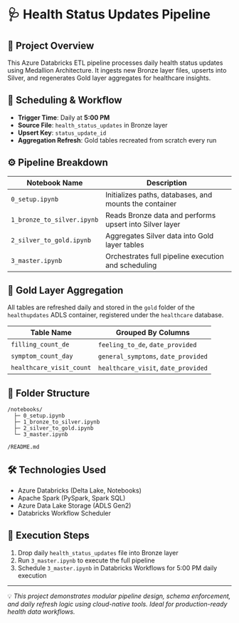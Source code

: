 # 🩺 Health Status Updates Pipeline

## 🧠 Project Overview
This Azure Databricks ETL pipeline processes daily health status updates using Medallion Architecture. It ingests new Bronze layer files, upserts into Silver, and regenerates Gold layer aggregates for healthcare insights.

## 📅 Scheduling & Workflow
- **Trigger Time**: Daily at **5:00 PM**
- **Source File**: `health_status_updates` in Bronze layer
- **Upsert Key**: `status_update_id`
- **Aggregation Refresh**: Gold tables recreated from scratch every run

## ⚙️ Pipeline Breakdown
| Notebook Name             | Description                                                                 |
|---------------------------|-----------------------------------------------------------------------------|
| `0_setup.ipynb`           | Initializes paths, databases, and mounts the container                      |
| `1_bronze_to_silver.ipynb`| Reads Bronze data and performs upsert into Silver layer                     |
| `2_silver_to_gold.ipynb`  | Aggregates Silver data into Gold layer tables                               |
| `3_master.ipynb`          | Orchestrates full pipeline execution and scheduling                         |

## 🧱 Gold Layer Aggregation
All tables are refreshed daily and stored in the `gold` folder of the `healthupdates` ADLS container, registered under the `healthcare` database.

| Table Name               | Grouped By Columns                               |
|--------------------------|--------------------------------------------------|
| `filling_count_de`       | `feeling_to_de`, `date_provided`                |
| `symptom_count_day`      | `general_symptoms`, `date_provided`             |
| `healthcare_visit_count` | `healthcare_visit`, `date_provided`             |

## 📁 Folder Structure
```plaintext
/notebooks/
  ├─ 0_setup.ipynb
  ├─ 1_bronze_to_silver.ipynb
  ├─ 2_silver_to_gold.ipynb
  └─ 3_master.ipynb

/README.md
```

## 🛠️ Technologies Used
- Azure Databricks (Delta Lake, Notebooks)
- Apache Spark (PySpark, Spark SQL)
- Azure Data Lake Storage (ADLS Gen2)
- Databricks Workflow Scheduler

## 🚀 Execution Steps
1. Drop daily `health_status_updates` file into Bronze layer
2. Run `3_master.ipynb` to execute the full pipeline
3. Schedule `3_master.ipynb` in Databricks Workflows for 5:00 PM daily execution

---
💡 *This project demonstrates modular pipeline design, schema enforcement, and daily refresh logic using cloud-native tools. Ideal for production-ready health data workflows.*
